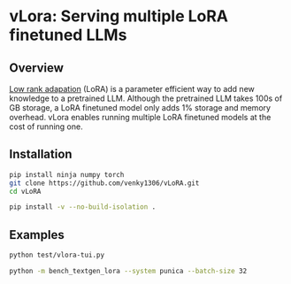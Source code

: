 # vLora: Serving multiple LoRA finetuned LLMs


## Overview

[Low rank adapation](https://arxiv.org/abs/2106.09685) (LoRA) is a parameter efficient way to add new knowledge to a pretrained LLM. Although the pretrained LLM takes 100s of GB storage, a LoRA finetuned model only adds 1% storage and memory overhead. vLora enables running multiple LoRA finetuned models at the cost of running one.

## Installation

```bash
pip install ninja numpy torch
git clone https://github.com/venky1306/vLoRA.git
cd vLoRA

pip install -v --no-build-isolation .
```

## Examples

```bash
python test/vlora-tui.py
```

```bash
python -m bench_textgen_lora --system punica --batch-size 32
```
